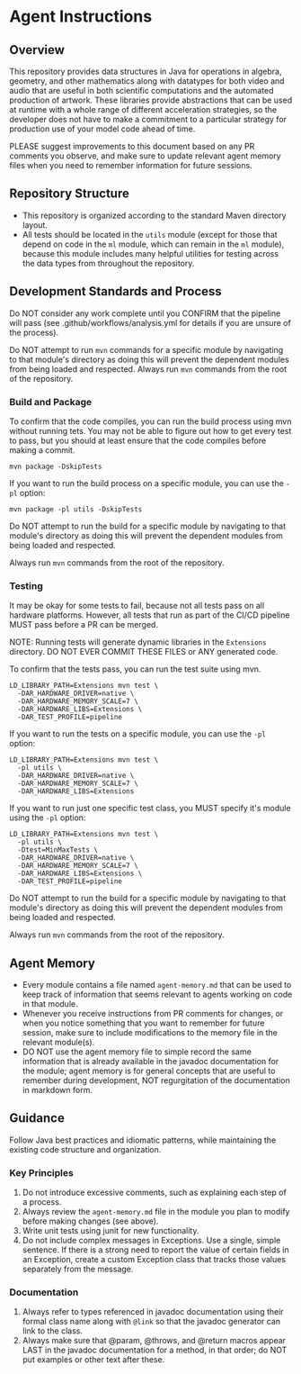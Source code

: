 # Agent Instructions

## Overview
This repository provides data structures in Java for operations in algebra, geometry, and
other mathematics along with datatypes for both video and audio that are useful in both
scientific computations and the automated production of artwork. These libraries provide
abstractions that can be used at runtime with a whole range of different acceleration
strategies, so the developer does not have to make a commitment to a particular strategy
for production use of your model code ahead of time.

PLEASE suggest improvements to this document based on any PR comments you observe,
and make sure to update relevant agent memory files when you need to remember information
for future sessions.

## Repository Structure
- This repository is organized according to the standard Maven directory layout.
- All tests should be located in the `utils` module (except for those that depend on code in the
  `ml` module, which can remain in the `ml` module), because this module includes many helpful
  utilities for testing across the data types from throughout the repository.


## Development Standards and Process

Do NOT consider any work complete until you CONFIRM that the pipeline will pass
(see .github/workflows/analysis.yml for details if you are unsure of the process).

Do NOT attempt to run `mvn` commands for a specific module by navigating to that
module's directory as doing this will prevent the dependent modules from being
loaded and respected. Always run `mvn` commands from the root of the repository.

### Build and Package

To confirm that the code compiles, you can run the build process using mvn
without running tets. You may not be able to figure out how to get every test
to pass, but you should at least ensure that the code compiles before making
a commit.

```shell
mvn package -DskipTests
```

If you want to run the build process on a specific module, you can use the `-pl` option:

```shell
mvn package -pl utils -DskipTests
```

Do NOT attempt to run the build for a specific module by navigating to that
module's directory as doing this will prevent the dependent modules from being
loaded and respected.

Always run `mvn` commands from the root of the repository.


### Testing
It may be okay for some tests to fail, because not all tests pass on all hardware platforms.
However, all tests that run as part of the CI/CD pipeline MUST pass before a PR can be merged.

NOTE: Running tests will generate dynamic libraries in the `Extensions` directory.
DO NOT EVER COMMIT THESE FILES or ANY generated code.

To confirm that the tests pass, you can run the test suite using mvn.

```shell
LD_LIBRARY_PATH=Extensions mvn test \
  -DAR_HARDWARE_DRIVER=native \
  -DAR_HARDWARE_MEMORY_SCALE=7 \
  -DAR_HARDWARE_LIBS=Extensions \
  -DAR_TEST_PROFILE=pipeline
```

If you want to run the tests on a specific module, you can use the `-pl` option:

```shell
LD_LIBRARY_PATH=Extensions mvn test \
  -pl utils \
  -DAR_HARDWARE_DRIVER=native \
  -DAR_HARDWARE_MEMORY_SCALE=7 \
  -DAR_HARDWARE_LIBS=Extensions
```

If you want to run just one specific test class, you MUST specify it's module using the `-pl` option:

```shell
LD_LIBRARY_PATH=Extensions mvn test \
  -pl utils \
  -Dtest=MinMaxTests \
  -DAR_HARDWARE_DRIVER=native \
  -DAR_HARDWARE_MEMORY_SCALE=7 \
  -DAR_HARDWARE_LIBS=Extensions \
  -DAR_TEST_PROFILE=pipeline
```

Do NOT attempt to run the build for a specific module by navigating to that
module's directory as doing this will prevent the dependent modules from being
loaded and respected.

Always run `mvn` commands from the root of the repository.


## Agent Memory
- Every module contains a file named `agent-memory.md` that can be used to keep track of
  information that seems relevant to agents working on code in that module.
- Whenever you receive instructions from PR comments for changes, or when you notice something
  that you want to remember for future session, make sure to include modifications to the memory
  file in the relevant module(s).
- DO NOT use the agent memory file to simple record the same information that is already available
  in the javadoc documentation for the module; agent memory is for general concepts that are useful
  to remember during development, NOT regurgitation of the documentation in markdown form.


## Guidance
Follow Java best practices and idiomatic patterns, while maintaining the existing code structure and organization.

### Key Principles
1. Do not introduce excessive comments, such as explaining each step of a process.
2. Always review the `agent-memory.md` file in the module you plan to modify before making changes (see above).
3. Write unit tests using junit for new functionality.
4. Do not include complex messages in Exceptions. Use a single, simple sentence.
   If there is a strong need to report the value of certain fields in an Exception, create a
   custom Exception class that tracks those values separately from the message.

### Documentation
1. Always refer to types referenced in javadoc documentation using their formal class name
   along with `@link` so that the javadoc generator can link to the class.
2. Always make sure that @param, @throws, and @return macros appear LAST in the javadoc
   documentation for a method, in that order; do NOT put examples or other text after these.